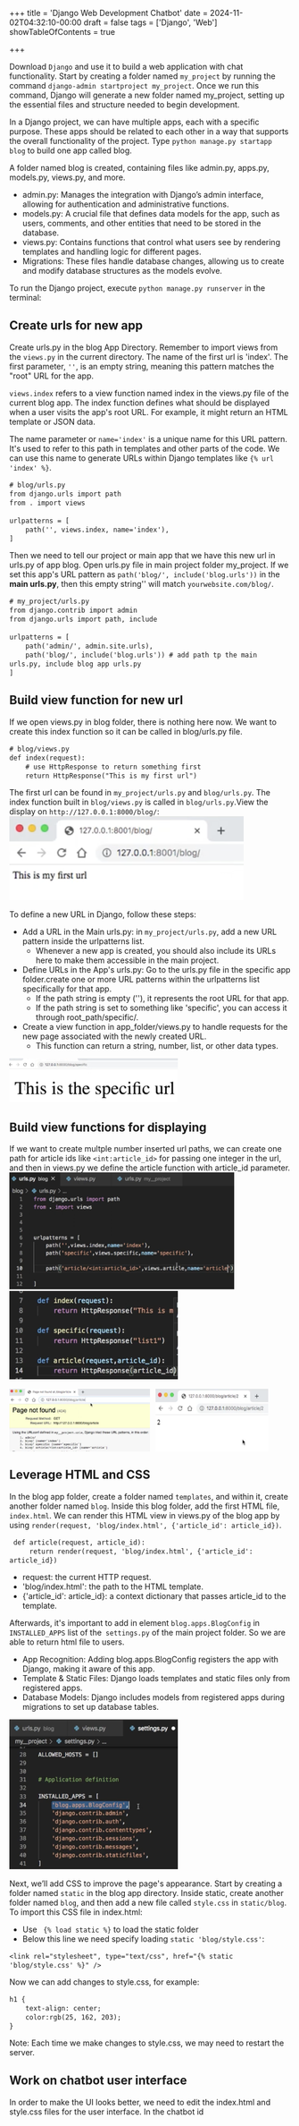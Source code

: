 +++
title = 'Django Web Development Chatbot'
date = 2024-11-02T04:32:10-00:00
draft = false
tags = ['Django', 'Web']
showTableOfContents = true

+++

Download `Django` and use it to build a web application with chat functionality. Start by creating a folder named `my_project` by running the command `django-admin startproject my_project`. Once we run this command, Django will generate a new folder named my_project, setting up the essential files and structure needed to begin development.

In a Django project, we can have multiple apps, each with a specific purpose. These apps should be related to each other in a way that supports the overall functionality of the project. Type `python manage.py startapp blog` to build one app called blog. 

A folder named blog is created, containing files like admin.py, apps.py, models.py, views.py, and more. 
- admin.py: Manages the integration with Django’s admin interface, allowing for authentication and administrative functions.
- models.py: A crucial file that defines data models for the app, such as users, comments, and other entities that need to be stored in the database.
- views.py: Contains functions that control what users see by rendering templates and handling logic for different pages.
- Migrations: These files handle database changes, allowing us to create and modify database structures as the models evolve.

To run the Django project, execute `python manage.py runserver` in the terminal:

## Create urls for new app 

Create urls.py in the blog App Directory. Remember to import views from the `views.py` in the current directory. The name of the first url is 'index'. The first parameter, `''`, is an empty string, meaning this pattern matches the "root" URL for the app.  

`views.index` refers to a view function named index in the views.py file of the current blog app. The index function defines what should be displayed when a user visits the app's root URL. For example, it might return an HTML template or JSON data.

The name parameter or `name='index'` is a unique name for this URL pattern. It's used to refer to this path in templates and other parts of the code. We can use this name to generate URLs within Django templates like `{% url 'index' %}`.

```
# blog/urls.py
from django.urls import path
from . import views

urlpatterns = [
    path('', views.index, name='index'),
]
```

Then we need to tell our project or main app that we have this new url in urls.py of app blog. Open urls.py file in main project folder my_project. If we set this app's URL pattern as `path('blog/', include('blog.urls'))` in the **main urls.py**, then this empty string'' will match `yourwebsite.com/blog/`.


```
# my_project/urls.py
from django.contrib import admin
from django.urls import path, include 

urlpatterns = [
    path('admin/', admin.site.urls),
    path('blog/', include('blog.urls')) # add path tp the main urls.py, include blog app urls.py
]
```

## Build view function for new url

If we open views.py in blog folder, there is nothing here now. We want to create this index function so it can be called in blog/urls.py file.
```
# blog/views.py
def index(request):
    # use HttpResponse to return something first 
    return HttpResponse("This is my first url")
```
 The first url can be found in `my_project/urls.py` and `blog/urls.py`. The index function built in `blog/views.py` is called in `blog/urls.py`.View the display on `http://127.0.0.1:8000/blog/`:
 ![first_url.png](first_url.png)

To define a new URL in Django, follow these steps:
- Add a URL in the Main urls.py: in `my_project/urls.py`, add a new URL pattern inside the urlpatterns list.
  - Whenever a new app is created, you should also include its URLs here to make them accessible in the main project.
- Define URLs in the App's urls.py: Go to the urls.py file in the specific app folder.create one or more URL patterns within the urlpatterns list specifically for that app.
  - If the path string is empty (''), it represents the root URL for that app.
  - If the path string is set to something like 'specific', you can access it through root_path/specific/.
- Create a view function in app_folder/views.py to handle requests for the new page associated with the newly created URL.
  - This function can return a string, number, list, or other data types.

 <img src="specific_url.png" width="60%">


## Build view functions for displaying

If we want to create multple number inserted url paths, we can create one path for article ids like `<int:article_id>` for passing one integer in the url, and then in views.py we define the article function with article_id parameter. 
<img src="article_url.png" alt="Article URL example" width="80%"> <img src="article_id_func.png" alt="Article ID function example" width="60%">
<div style="display: flex; gap: 10px;">
    <img src="article_url_display.png" width="50%">
    <img src="article_2_display.png" width="40%">
</div>


## Leverage HTML and CSS

In the blog app folder, create a folder named `templates`, and within it, create another folder named `blog`. Inside this blog folder, add the first HTML file, `index.html`. We can render this HTML view in views.py of the blog app by using `render(request, 'blog/index.html', {'article_id': article_id})`. 

```
 def article(request, article_id):
     return render(request, 'blog/index.html', {'article_id': article_id})
```
- request: the current HTTP request.
- 'blog/index.html': the path to the HTML template.
- {'article_id': article_id}: a context dictionary that passes article_id to the template.

Afterwards, it's important to add in element `blog.apps.BlogConfig` in `INSTALLED_APPS` list of the` settings.py` of the main project folder. So we are able to return html file to users.

- App Recognition: Adding blog.apps.BlogConfig registers the app with Django, making it aware of this app.
- Template & Static Files: Django loads templates and static files only from registered apps.
- Database Models: Django includes models from registered apps during migrations to set up database tables.
<img src="installed_apps.png" width="60%">

Next, we’ll add CSS to improve the page's appearance. Start by creating a folder named `static` in the blog app directory. Inside static, create another folder named `blog`, and then add a new file called `style.css` in `static/blog`.
To import this CSS file in index.html:
- Use ` {% load static %}` to load the static folder 
- Below this line we need specify loading `static 'blog/style.css'`:
```
<link rel="stylesheet", type="text/css", href="{% static 'blog/style.css' %}" />
```

Now we can add changes to style.css, for example:
```
h1 {
    text-align: center;
    color:rgb(25, 162, 203);
}
```
Note: Each time we make changes to style.css, we may need to restart the server.


## Work on chatbot user interface 

In order to make the UI looks better, we need to edit the index.html and style.css files for the user interface. In the chatbot id 